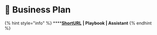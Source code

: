# 🚧 Business Plan

{% hint style="info" %}
****[**ShortURL**](https://tiof.click/TIOFBP) **| Playbook | Assistant**
{% endhint %}
